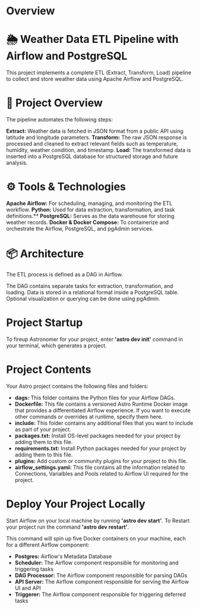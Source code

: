 Overview
========

🌦️ Weather Data ETL Pipeline with Airflow and PostgreSQL
========================================================
This project implements a complete ETL (Extract, Transform, Load) pipeline to collect and store weather data using Apache Airflow and PostgreSQL.

🔧 Project Overview
===================
The pipeline automates the following steps:

**Extract:** Weather data is fetched in JSON format from a public API using latitude and longitude parameters.
**Transform:** The raw JSON response is processed and cleaned to extract relevant fields such as temperature, humidity, weather condition, and timestamp.
**Load:** The transformed data is inserted into a PostgreSQL database for structured storage and future analysis.

⚙️ Tools & Technologies
=======================
**Apache Airflow:** For scheduling, managing, and monitoring the ETL workflow.
**Python:** Used for data extraction, transformation, and task definitions.**
**PostgreSQL:** Serves as the data warehouse for storing weather records.
**Docker & Docker Compose:** To containerize and orchestrate the Airflow, PostgreSQL, and pgAdmin services.

📦 Architecture
===============
The ETL process is defined as a DAG in Airflow.

The DAG contains separate tasks for extraction, transformation, and loading.
Data is stored in a relational format inside a PostgreSQL table.
Optional visualization or querying can be done using pgAdmin.

Project Startup
===============

To fireup Astronomer for your project, enter **'astro dev init'** command in your terminal, which generates a project.

Project Contents
================

Your Astro project contains the following files and folders:

- **dags:** This folder contains the Python files for your Airflow DAGs. 
- **Dockerfile:** This file contains a versioned Astro Runtime Docker image that provides a differentiated Airflow experience. If you want to execute other commands or overrides at runtime, specify them here.
- **include:** This folder contains any additional files that you want to include as part of your project.
- **packages.txt:** Install OS-level packages needed for your project by adding them to this file.
- **requirements.txt:** Install Python packages needed for your project by adding them to this file. 
- **plugins:** Add custom or community plugins for your project to this file. 
- **airflow_settings.yaml:** This file contains all the information related to Connections, Varialbles and Pools related to Airflow UI required for the project.

Deploy Your Project Locally
===========================

Start Airflow on your local machine by running **'astro dev start'**.
To Restart your project run the command **'astro dev restart'**. 

This command will spin up five Docker containers on your machine, each for a different Airflow component:

- **Postgres:** Airflow's Metadata Database
- **Scheduler:** The Airflow component responsible for monitoring and triggering tasks
- **DAG Processor:** The Airflow component responsible for parsing DAGs
- **API Server:** The Airflow component responsible for serving the Airflow UI and API
- **Triggerer:** The Airflow component responsible for triggering deferred tasks
